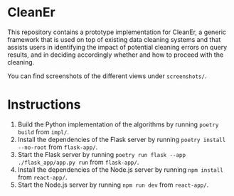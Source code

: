 # CleanEr

This repository contains a prototype implementation for CleanEr, a generic framework that is used on
top of existing data cleaning systems and that assists users in identifying the impact of potential
cleaning errors on query results, and in deciding accordingly whether and how to proceed with the
cleaning.

You can find screenshots of the different views under `screenshots/`.

# Instructions

1. Build the Python implementation of the algorithms by running `poetry build` from `impl/`.
2. Install the dependencies of the Flask server by running `poetry install --no-root` from
   `flask-app/`.
3. Start the Flask server by running `poetry run flask --app ./flask_app/app.py run` from
   `flask-app/`.
4. Install the dependencies of the Node.js server by running `npm install` from `react-app/`.
5. Start the Node.js server by running `npm run dev` from `react-app/`.

